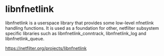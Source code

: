 # libnfnetlink

libnfnetlink is a userspace library that provides some low-level
nfnetlink handling functions.  It is used as a foundation for other, netfilter
subsystem specific libraries such as libnfnetlink_conntrack, libnfnetlink_log
and libnfnetlink_queue.

https://netfilter.org/projects/libnfnetlink
